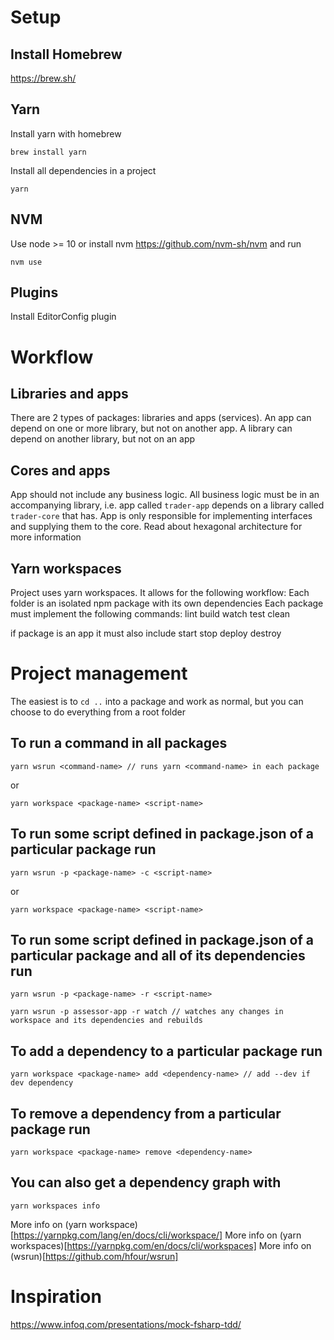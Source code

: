 # Setup

## Install Homebrew
https://brew.sh/

## Yarn
Install yarn with homebrew
```
brew install yarn
```

Install all dependencies in a project
```
yarn
```

## NVM

Use node >= 10 or install nvm https://github.com/nvm-sh/nvm and run
```
nvm use
```

## Plugins

Install EditorConfig plugin


# Workflow
## Libraries and apps
There are 2 types of packages: libraries and apps (services). An app can depend on one or more library, but not on another app. A library can depend on another library, but not on an app

## Cores and apps
App should not include any business logic. All business logic must be in an accompanying library, i.e. app called `trader-app` depends on a library called `trader-core` that has. App is only responsible for implementing interfaces and supplying them to the core. Read about hexagonal architecture for more information

## Yarn workspaces
Project uses yarn workspaces. It allows for the following workflow:
Each folder is an isolated npm package with its own dependencies
Each package must implement the following commands:
lint
build
watch
test
clean

if package is an app it must also include 
start
stop
deploy
destroy

# Project management
The easiest is to `cd ..` into a package and work as normal,
but you can choose to do everything from a root folder

## To run a command in all packages
```
yarn wsrun <command-name> // runs yarn <command-name> in each package
```
or
```
yarn workspace <package-name> <script-name>
```

## To run some script defined in package.json of a particular package run
```
yarn wsrun -p <package-name> -c <script-name>
```
or
```
yarn workspace <package-name> <script-name>
```

## To run some script defined in package.json of a particular package and all of its dependencies run
```
yarn wsrun -p <package-name> -r <script-name>
```
```
yarn wsrun -p assessor-app -r watch // watches any changes in workspace and its dependencies and rebuilds
```

## To add a dependency to a particular package run
```
yarn workspace <package-name> add <dependency-name> // add --dev if dev dependency
```

## To remove a dependency from a particular package run
```
yarn workspace <package-name> remove <dependency-name>
```

## You can also get a dependency graph with
```
yarn workspaces info
```

More info on (yarn workspace)[https://yarnpkg.com/lang/en/docs/cli/workspace/]
More info on (yarn workspaces)[https://yarnpkg.com/en/docs/cli/workspaces]
More info on (wsrun)[https://github.com/hfour/wsrun]

# Inspiration

https://www.infoq.com/presentations/mock-fsharp-tdd/
